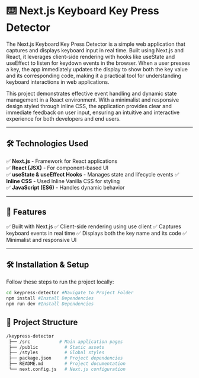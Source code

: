 # ⌨️ Next.js Keyboard Key Press Detector

The Next.js Keyboard Key Press Detector is a simple web application that captures and displays keyboard input in real time. Built using Next.js and React, it leverages client-side rendering with hooks like useState and useEffect to listen for keydown events in the browser. When a user presses a key, the app immediately updates the display to show both the key value and its corresponding code, making it a practical tool for understanding keyboard interactions in web applications.

This project demonstrates effective event handling and dynamic state management in a React environment. With a minimalist and responsive design styled through inline CSS, the application provides clear and immediate feedback on user input, ensuring an intuitive and interactive experience for both developers and end users.

---
## 🛠️ Technologies Used
✅ **Next.js** - Framework for React applications  
✅ **React (JSX)** - For component-based UI  
✅ **useState & useEffect Hooks** - Manages state and lifecycle events 
✅ **Inline CSS** - Used Inline Vanilla CSS for styling  
✅ **JavaScript (ES6)** - Handles dynamic behavior  

---
## 📌 Features
✅ Built with Next.js
✅ Client-side rendering using use client
✅ Captures keyboard events in real time
✅ Displays both the key name and its code
✅ Minimalist and responsive UI 

---

## 🛠️ Installation & Setup
Follow these steps to run the project locally:

```sh
cd keypress-detector #Navigate to Project Folder
npm install #Install Dependencies
npm run dev #Install Dependencies
```

## 📂 Project Structure
```sh
/keypress-detector
 ├── /src           # Main application pages
 ├── /public          # Static assets
 ├── /styles          # Global styles
 ├── package.json     # Project dependencies
 ├── README.md        # Project documentation
 └── next.config.js   # Next.js configuration
```